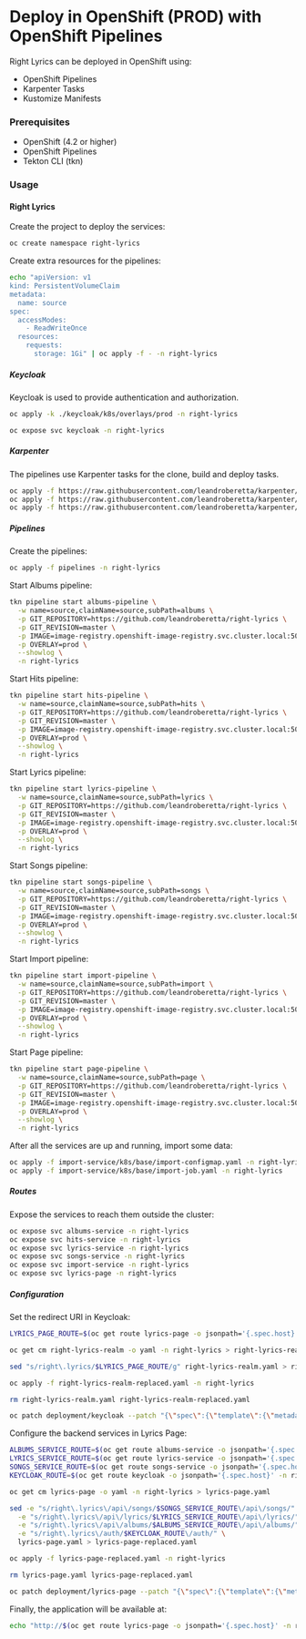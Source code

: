 # Deploy in OpenShift (PROD) with OpenShift Pipelines

Right Lyrics can be deployed in OpenShift using:

* OpenShift Pipelines
* Karpenter Tasks
* Kustomize Manifests

### Prerequisites

* OpenShift (4.2 or higher)
* OpenShift Pipelines
* Tekton CLI (tkn)

### Usage

#### Right Lyrics

Create the project to deploy the services:

```bash
oc create namespace right-lyrics
```

Create extra resources for the pipelines:

```bash
echo "apiVersion: v1
kind: PersistentVolumeClaim
metadata:
  name: source
spec:
  accessModes:
    - ReadWriteOnce
  resources:
    requests:
      storage: 1Gi" | oc apply -f - -n right-lyrics
```

##### Keycloak

Keycloak is used to provide authentication and authorization.

```bash
oc apply -k ./keycloak/k8s/overlays/prod -n right-lyrics

oc expose svc keycloak -n right-lyrics
```

##### Karpenter

The pipelines use Karpenter tasks for the clone, build and deploy tasks.

```bash
oc apply -f https://raw.githubusercontent.com/leandroberetta/karpenter/master/tasks/git/git.yaml -n right-lyrics
oc apply -f https://raw.githubusercontent.com/leandroberetta/karpenter/master/tasks/s2i/s2i.yaml -n right-lyrics
oc apply -f https://raw.githubusercontent.com/leandroberetta/karpenter/master/tasks/kubectl/kubectl.yaml -n right-lyrics
```

##### Pipelines

Create the pipelines:

```bash
oc apply -f pipelines -n right-lyrics
```

Start Albums pipeline:

```bash
tkn pipeline start albums-pipeline \
  -w name=source,claimName=source,subPath=albums \
  -p GIT_REPOSITORY=https://github.com/leandroberetta/right-lyrics \
  -p GIT_REVISION=master \
  -p IMAGE=image-registry.openshift-image-registry.svc.cluster.local:5000/right-lyrics/albums-service:1.0 \
  -p OVERLAY=prod \
  --showlog \
  -n right-lyrics
```

Start Hits pipeline:

```bash
tkn pipeline start hits-pipeline \
  -w name=source,claimName=source,subPath=hits \
  -p GIT_REPOSITORY=https://github.com/leandroberetta/right-lyrics \
  -p GIT_REVISION=master \
  -p IMAGE=image-registry.openshift-image-registry.svc.cluster.local:5000/right-lyrics/hits-service:1.1 \
  -p OVERLAY=prod \
  --showlog \
  -n right-lyrics
```

Start Lyrics pipeline:

```bash
tkn pipeline start lyrics-pipeline \
  -w name=source,claimName=source,subPath=lyrics \
  -p GIT_REPOSITORY=https://github.com/leandroberetta/right-lyrics \
  -p GIT_REVISION=master \
  -p IMAGE=image-registry.openshift-image-registry.svc.cluster.local:5000/right-lyrics/lyrics-service:1.1 \
  -p OVERLAY=prod \
  --showlog \
  -n right-lyrics
```

Start Songs pipeline:

```bash
tkn pipeline start songs-pipeline \
  -w name=source,claimName=source,subPath=songs \
  -p GIT_REPOSITORY=https://github.com/leandroberetta/right-lyrics \
  -p GIT_REVISION=master \
  -p IMAGE=image-registry.openshift-image-registry.svc.cluster.local:5000/right-lyrics/songs-service:1.2 \
  -p OVERLAY=prod \
  --showlog \
  -n right-lyrics
```

Start Import pipeline:

```bash
tkn pipeline start import-pipeline \
  -w name=source,claimName=source,subPath=import \
  -p GIT_REPOSITORY=https://github.com/leandroberetta/right-lyrics \
  -p GIT_REVISION=master \
  -p IMAGE=image-registry.openshift-image-registry.svc.cluster.local:5000/right-lyrics/import-service:1.1 \
  -p OVERLAY=prod \
  --showlog \
  -n right-lyrics
```

Start Page pipeline:

```bash
tkn pipeline start page-pipeline \
  -w name=source,claimName=source,subPath=page \
  -p GIT_REPOSITORY=https://github.com/leandroberetta/right-lyrics \
  -p GIT_REVISION=master \
  -p IMAGE=image-registry.openshift-image-registry.svc.cluster.local:5000/right-lyrics/lyrics-page:1.3 \
  -p OVERLAY=prod \
  --showlog \
  -n right-lyrics
```

After all the services are up and running, import some data:

```bash
oc apply -f import-service/k8s/base/import-configmap.yaml -n right-lyrics
oc apply -f import-service/k8s/base/import-job.yaml -n right-lyrics
```

##### Routes

Expose the services to reach them outside the cluster:

```bash
oc expose svc albums-service -n right-lyrics
oc expose svc hits-service -n right-lyrics
oc expose svc lyrics-service -n right-lyrics
oc expose svc songs-service -n right-lyrics
oc expose svc import-service -n right-lyrics
oc expose svc lyrics-page -n right-lyrics
```

##### Configuration

Set the redirect URI in Keycloak:

```bash
LYRICS_PAGE_ROUTE=$(oc get route lyrics-page -o jsonpath='{.spec.host}' -n right-lyrics)

oc get cm right-lyrics-realm -o yaml -n right-lyrics > right-lyrics-realm.yaml

sed "s/right\.lyrics/$LYRICS_PAGE_ROUTE/g" right-lyrics-realm.yaml > right-lyrics-realm-replaced.yaml

oc apply -f right-lyrics-realm-replaced.yaml -n right-lyrics

rm right-lyrics-realm.yaml right-lyrics-realm-replaced.yaml

oc patch deployment/keycloak --patch "{\"spec\":{\"template\":{\"metadata\":{\"annotations\":{\"last-restart\":\"`date +'%s'`\"}}}}}" -n right-lyrics
```

Configure the backend services in Lyrics Page:

```bash
ALBUMS_SERVICE_ROUTE=$(oc get route albums-service -o jsonpath='{.spec.host}' -n right-lyrics)
LYRICS_SERVICE_ROUTE=$(oc get route lyrics-service -o jsonpath='{.spec.host}' -n right-lyrics)
SONGS_SERVICE_ROUTE=$(oc get route songs-service -o jsonpath='{.spec.host}' -n right-lyrics)
KEYCLOAK_ROUTE=$(oc get route keycloak -o jsonpath='{.spec.host}' -n right-lyrics)

oc get cm lyrics-page -o yaml -n right-lyrics > lyrics-page.yaml 

sed -e "s/right\.lyrics\/api\/songs/$SONGS_SERVICE_ROUTE\/api\/songs/" \
  -e "s/right\.lyrics\/api\/lyrics/$LYRICS_SERVICE_ROUTE\/api\/lyrics/" \
  -e "s/right\.lyrics\/api\/albums/$ALBUMS_SERVICE_ROUTE\/api\/albums/" \
  -e "s/right\.lyrics\/auth/$KEYCLOAK_ROUTE\/auth/" \
  lyrics-page.yaml > lyrics-page-replaced.yaml

oc apply -f lyrics-page-replaced.yaml -n right-lyrics

rm lyrics-page.yaml lyrics-page-replaced.yaml

oc patch deployment/lyrics-page --patch "{\"spec\":{\"template\":{\"metadata\":{\"annotations\":{\"last-restart\":\"`date +'%s'`\"}}}}}" -n right-lyrics
```

Finally, the application will be available at:

```bash
echo "http://$(oc get route lyrics-page -o jsonpath='{.spec.host}' -n right-lyrics)"
```

